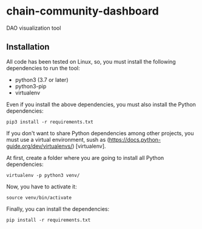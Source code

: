 # chain-community-dashboard
DAO visualization tool

## Installation
All code has been tested on Linux, so, you must install the following dependencies to run the tool:

* python3 (3.7 or later)
* python3-pip
* virtualenv

Even if you install the above dependencies, you must also install the Python dependencies:

`pip3 install -r requirements.txt`

If you don't want to share Python dependencies among other projects, you must use a virtual environment, sush as (https://docs.python-guide.org/dev/virtualenvs/) [virtualenv].

At first, create a folder where you are going to install all Python dependencies:

`virtualenv -p python3 venv/`

Now, you have to activate it:

`source venv/bin/activate`

Finally, you can install the dependencies:

`pip install -r requirements.txt`